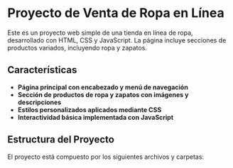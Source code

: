 # Proyecto de Venta de Ropa en Línea

Este es un proyecto web simple de una tienda en línea de ropa, desarrollado con HTML, CSS y JavaScript. La página incluye secciones de productos variados, incluyendo ropa y zapatos.

## Características

- **Página principal con encabezado y menú de navegación**
- **Sección de productos de ropa y zapatos con imágenes y descripciones**
- **Estilos personalizados aplicados mediante CSS**
- **Interactividad básica implementada con JavaScript**

## Estructura del Proyecto

El proyecto está compuesto por los siguientes archivos y carpetas: